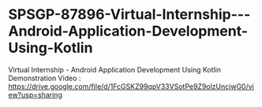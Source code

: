 # SPSGP-87896-Virtual-Internship---Android-Application-Development-Using-Kotlin
Virtual Internship - Android Application Development Using Kotlin
Demonstration Video : https://drive.google.com/file/d/1FcGSKZ99qpV33VSotPe9Z9olzUncjwG0/view?usp=sharing
